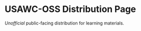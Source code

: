 


# USAWC-OSS Distribution Page

*Unofficial* public-facing distribution for learning materials.





